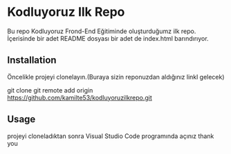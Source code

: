# Kodluyoruz Ilk Repo
Bu repo Kodluyoruz Frond-End Eğitiminde oluşturduğumz ilk repo. İçerisinde bir adet README dosyası bir adet de index.html barındırıyor.

## Installation 
Öncelikle projeyi clonelayın.(Buraya sizin reponuzdan aldığınız linkl gelecek)

git clone git remote add origin https://github.com/kamilte53/kodluyoruzilkrepo.git

## Usage 
projeyi cloneladıktan sonra Visual Studio Code programında açınız
 thank you
 